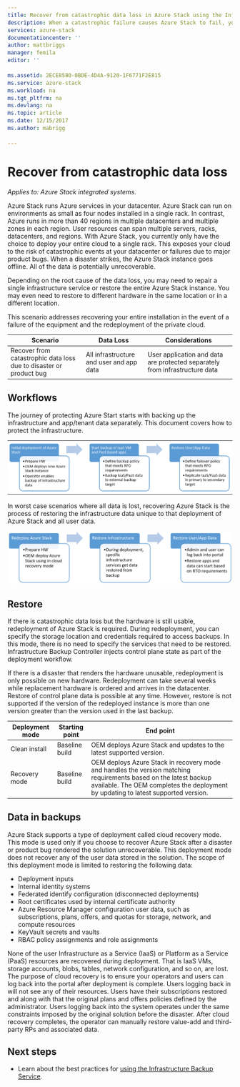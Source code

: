 ```yaml
---
title: Recover from catastrophic data loss in Azure Stack using the Infrastructure Backup Service | Microsoft Docs
description: When a catastrophic failure causes Azure Stack to fail, your can restore your infrastructure data when reestablishing your Azure Stack deployment.
services: azure-stack
documentationcenter: ''
author: mattbriggs
manager: femila
editor: ''

ms.assetid: 2ECE8580-0BDE-4D4A-9120-1F6771F2E815
ms.service: azure-stack
ms.workload: na
ms.tgt_pltfrm: na
ms.devlang: na
ms.topic: article
ms.date: 12/15/2017
ms.author: mabrigg

---
```

# Recover from catastrophic data loss

*Applies to: Azure Stack integrated systems.*

Azure Stack runs Azure services in your datacenter. Azure Stack can run on environments as small as four nodes installed in a single rack. In contrast, Azure runs in more than 40 regions in multiple datacenters and multiple zones in each region. User resources can span multiple servers, racks, datacenters, and regions. With Azure Stack, you currently  only have the choice to deploy your entire cloud to a single rack. This exposes your cloud to the risk of catastrophic events at your datacenter or failures due to major product bugs. When a disaster strikes, the Azure Stack instance goes offline. All of the data is potentially unrecoverable.

Depending on the root cause of the data loss, you may need to repair a single infrastructure service or restore the entire Azure Stack instance. You may even need to restore to different hardware in the same location or in a different location.

This scenario addresses recovering your entire installation in the event of a failure of the equipment and the redeployment of the private cloud.

| Scenario                                                           | Data Loss                            | Considerations                                                             |
|--------------------------------------------------------------------|--------------------------------------|----------------------------------------------------------------------------|
| Recover from catastrophic data loss due to disaster or product bug | All infrastructure and user and app data | User application and data are protected separately from infrastructure data |

## Workflows

The journey of protecting Azure Start starts with backing up the infrastructure and app/tenant data separately. This document covers how to protect the infrastructure. 

![Initial deployment of Azure Stack](media/azure-stack-backup/azure-stack-backup-workflow1.png)

In worst case scenarios where all data is lost, recovering Azure Stack is the process of restoring the infrastructure data unique to that deployment of Azure Stack and all user data. 

![Redeploy Azure Stack](media/azure-stack-backup/azure-stack-backup-workflow2.png)

## Restore

If there is catastrophic data loss but the hardware is still usable, redeployment of Azure Stack is required. During redeployment, you can specify the storage location and credentials required to access backups. In this mode, there is no need to specify the services that need to be restored. Infrastructure Backup Controller injects control plane state as part of the deployment workflow.

If there is a disaster that renders the hardware unusable, redeployment is only possible on new hardware. Redeployment can take several weeks while replacement hardware is ordered and arrives in the datacenter. Restore of control plane data is possible at any time. However, restore is not supported if the version of the redeployed instance is more than one version greater than the version used in the last backup. 

| Deployment mode | Starting point | End point                                                                                                                                                                                                     |
|-----------------|----------------|---------------------------------------------------------------------------------------------------------------------------------------------------------------------------------------------------------------|
| Clean install   | Baseline build | OEM deploys Azure Stack and updates to the latest supported version.                                                                                                                                          |
| Recovery mode   | Baseline build | OEM deploys Azure Stack in recovery mode and handles the version matching requirements based on the latest backup available. The OEM completes the deployment by updating to latest supported version. |

## Data in backups

Azure Stack supports a type of deployment called cloud recovery mode. This mode is used only if you choose to recover Azure Stack after a disaster or product bug rendered the solution unrecoverable. This deployment mode does not recover any of the user data stored in the solution. The scope of this deployment mode is limited to restoring the following data:

 - Deployment inputs
 - Internal identity systems
 - Federated identify configuration (disconnected deployments)
 - Root certificates used by internal certificate authority
 - Azure Resource Manager configuration user data, such as subscriptions, plans, offers, and quotas for storage, network, and compute resources
 - KeyVault secrets and vaults
 - RBAC policy assignments and role assignments 

None of the user Infrastructure as a Service (IaaS) or Platform as a Service (PaaS) resources are recovered during deployment. That is IaaS VMs, storage accounts, blobs, tables, network configuration, and so on, are lost. The purpose of cloud recovery is to ensure your operators and users can log back into the portal after deployment is complete. Users logging back in will not see any of their resources. Users have their subscriptions restored and along with that the original plans and offers policies defined by the administrator. Users logging back into the system operates under the same constraints imposed by the original solution before the disaster. After cloud recovery completes, the operator can manually restore value-add and third-party RPs and associated data.

## Next steps

 - Learn about the best practices for [using the Infrastructure Backup Service](azure-stack-backup-best-practices.md).

